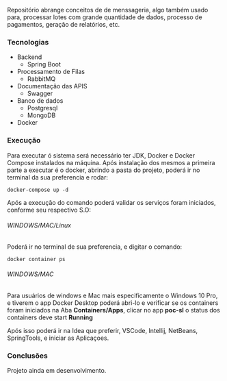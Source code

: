 
Repositório abrange conceitos de de menssageria, algo também usado para,
processar lotes com grande quantidade de dados, processo de pagamentos,
geração de relatórios, etc.

### Tecnologias
* Backend
  * Spring Boot
* Processamento de Filas
  * RabbitMQ
* Documentação das APIS
  * Swagger
* Banco de dados
  * Postgresql
  * MongoDB
* Docker

### Execução
Para executar ó sistema será necessário ter JDK, Docker e Docker Compose instalados na máquina.
Após instalação dos mesmos a primeira parte a executar é o docker, abrindo a pasta do projeto,
poderá ir no terminal da sua preferencia e rodar:

```
docker-compose up -d
```

Após a execução do comando poderá validar os serviços foram iniciados, conforme seu respectivo S.O:

###### WINDOWS/MAC/Linux
Poderá ir no terminal de sua preferencia, e digitar o comando:
 ```
 docker container ps
 ```
 
 ###### WINDOWS/MAC
 Para usuários de windows e Mac mais especificamente o Windows 10 Pro, e tiverem o app Docker Desktop poderá abri-lo e verificar se os containers foram iniciados na Aba **Containers/Apps**, clicar no app **poc-sl** o status dos containers deve start **Running**
  
 
Após isso poderá ir na Idea que preferir, VSCode, Intellij, NetBeans, SpringTools, e iniciar as Aplicaçoes.

### Conclusões
Projeto ainda em desenvolvimento.
